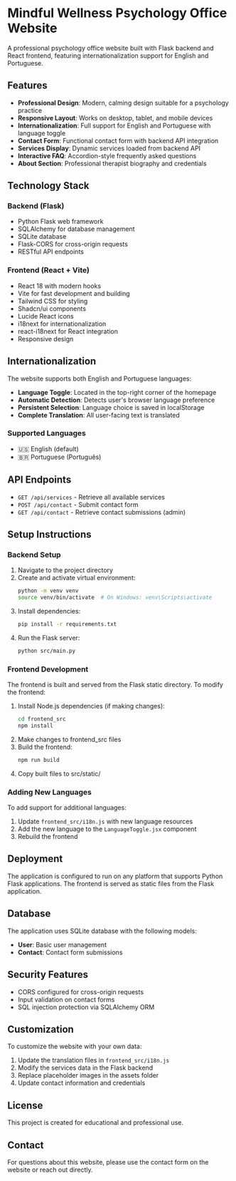 # Mindful Wellness Psychology Office Website

A professional psychology office website built with Flask backend and React frontend, featuring internationalization support for English and Portuguese.

## Features

- **Professional Design**: Modern, calming design suitable for a psychology practice
- **Responsive Layout**: Works on desktop, tablet, and mobile devices
- **Internationalization**: Full support for English and Portuguese with language toggle
- **Contact Form**: Functional contact form with backend API integration
- **Services Display**: Dynamic services loaded from backend API
- **Interactive FAQ**: Accordion-style frequently asked questions
- **About Section**: Professional therapist biography and credentials

## Technology Stack

### Backend (Flask)
- Python Flask web framework
- SQLAlchemy for database management
- SQLite database
- Flask-CORS for cross-origin requests
- RESTful API endpoints

### Frontend (React + Vite)
- React 18 with modern hooks
- Vite for fast development and building
- Tailwind CSS for styling
- Shadcn/ui components
- Lucide React icons
- i18next for internationalization
- react-i18next for React integration
- Responsive design

## Internationalization

The website supports both English and Portuguese languages:
- **Language Toggle**: Located in the top-right corner of the homepage
- **Automatic Detection**: Detects user's browser language preference
- **Persistent Selection**: Language choice is saved in localStorage
- **Complete Translation**: All user-facing text is translated

### Supported Languages
- 🇺🇸 English (default)
- 🇧🇷 Portuguese (Português)

## API Endpoints

- `GET /api/services` - Retrieve all available services
- `POST /api/contact` - Submit contact form
- `GET /api/contact` - Retrieve contact submissions (admin)

## Setup Instructions

### Backend Setup
1. Navigate to the project directory
2. Create and activate virtual environment:
   ```bash
   python -m venv venv
   source venv/bin/activate  # On Windows: venv\Scripts\activate
   ```
3. Install dependencies:
   ```bash
   pip install -r requirements.txt
   ```
4. Run the Flask server:
   ```bash
   python src/main.py
   ```

### Frontend Development
The frontend is built and served from the Flask static directory. To modify the frontend:

1. Install Node.js dependencies (if making changes):
   ```bash
   cd frontend_src
   npm install
   ```
2. Make changes to frontend_src files
3. Build the frontend:
   ```bash
   npm run build
   ```
4. Copy built files to src/static/

### Adding New Languages
To add support for additional languages:

1. Update `frontend_src/i18n.js` with new language resources
2. Add the new language to the `LanguageToggle.jsx` component
3. Rebuild the frontend

## Deployment

The application is configured to run on any platform that supports Python Flask applications. The frontend is served as static files from the Flask application.

## Database

The application uses SQLite database with the following models:
- **User**: Basic user management
- **Contact**: Contact form submissions

## Security Features

- CORS configured for cross-origin requests
- Input validation on contact forms
- SQL injection protection via SQLAlchemy ORM

## Customization

To customize the website with your own data:
1. Update the translation files in `frontend_src/i18n.js`
2. Modify the services data in the Flask backend
3. Replace placeholder images in the assets folder
4. Update contact information and credentials

## License

This project is created for educational and professional use.

## Contact

For questions about this website, please use the contact form on the website or reach out directly.

